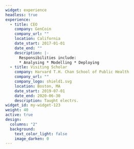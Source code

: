 ```yaml
---
widget: experience
headless: true
experience:
  - title: CEO
    company: GenCoin
    company_url: ""
    location: California
    date_start: 2017-01-01
    date_end: ""
    description: |-
      Responsibilities include:
      * Analysing * Modelling * Deploying
  - title: Visiting Scholar
    company: Harvard T.H. Chan School of Public Health
    company_url: ""
    company_logo: shield1.svg
    location: Boston, MA
    date_start: 2019-07-01
    date_end: 2020-06-30
    description: Taught electrs.
widget_id: my-widget-123
weight: 40
active: true
design:
  columns: "2"
  background:
    text_color_light: false
    image_darken: 0
---
```

